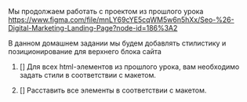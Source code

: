 Мы продолжаем работать с проектом из прошлого урока https://www.figma.com/file/mnLY69cYE5cqWM5w6n5hXx/Seo-%26-Digital-Marketing-Landing-Page?node-id=186%3A2

В данном домашнем задании мы будем добавлять стилистику и позиционирование для верхнего блока сайта

1. [] Для всех html-элементов из прошлого урока, вам необходимо задать стили в соответствии с макетом.

2. [] Расставить все элементы в соответствии с макетом.